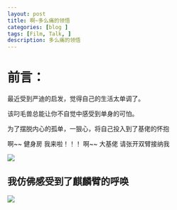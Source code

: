 ```yaml
---
layout: post
title: 啊~多么痛的领悟
categories: [blog ]
tags: [Film, Talk, ]
description: 多么痛的领悟
---	   
```



# 前言：

最近受到严迪的启发，觉得自己的生活太单调了。

该叼毛兽总能让你不自觉中感受到单身的可怕。

为了摆脱内心的孤单，一狠心，将自己投入到了基佬的怀抱

啊~~ 健身房 我来啦！！！  啊~~ 大基佬   请张开双臂接纳我  

![](https://ws1.sinaimg.cn/large/005Dnba3ly1fll5iyhd8aj30j70lhgs5.jpg)




## 我仿佛感受到了麒麟臂的呼唤

![](https://ws1.sinaimg.cn/large/005Dnba3ly1fll8bi4a44j30ne0fi401.jpg)


